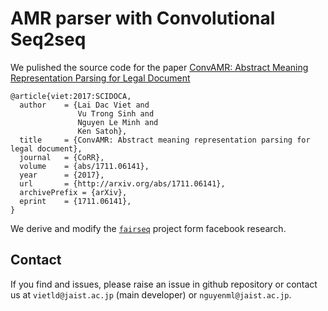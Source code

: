 # AMR parser with Convolutional Seq2seq


We pulished the source code for the paper [ConvAMR: Abstract Meaning Representation Parsing for Legal Document](https://arxiv.org/abs/1711.06141)
```
@article{viet:2017:SCIDOCA,
  author    = {Lai Dac Viet and
               Vu Trong Sinh and
               Nguyen Le Minh and
               Ken Satoh},
  title     = {ConvAMR: Abstract meaning representation parsing for legal document},
  journal   = {CoRR},
  volume    = {abs/1711.06141},
  year      = {2017},
  url       = {http://arxiv.org/abs/1711.06141},
  archivePrefix = {arXiv},
  eprint    = {1711.06141},
}
```

We derive and modify the [``fairseq``](https://github.com/facebookresearch/fairseq-py) project form  facebook research.

## Contact
If you find and issues, please raise an issue in github repository or contact us at ``vietld@jaist.ac.jp`` (main developer) or ``nguyenml@jaist.ac.jp``.
